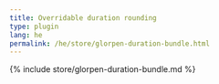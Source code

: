 ```yaml
---
title: Overridable duration rounding
type: plugin
lang: he
permalink: /he/store/glorpen-duration-bundle.html
---
```


{% include store/glorpen-duration-bundle.md %}
